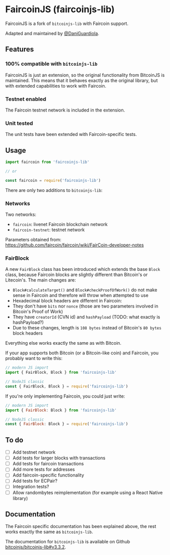 # FaircoinJS (faircoinjs-lib)

FaircoinJS is a fork of `bitcoinjs-lib` with Faircoin support.

Adapted and maintained by [@DaniGuardiola](https://github.com/DaniGuardiola).

## Features

### 100% compatible with `bitcoinjs-lib`

FaircoinJS is just an extension, so the original functionality from BitcoinJS is maintained. This means that it behaves exactly as the original library, but with extended capabilities to work with Faircoin.

### Testnet enabled

The Faircoin testnet network is included in the extension.

### Unit tested

The unit tests have been extended with Faircoin-specific tests.

## Usage

```javascript
import faircoin from 'faircoinjs-lib'

// or

const faircoin = require('faircoinjs-lib')
```

There are only two additions to `bitcoinjs-lib`:

### Networks

Two networks:

- `faircoin`: livenet Faircoin blockchain network
- `faircoin-testnet`: testnet network

Parameters obtained from: https://github.com/faircoin/faircoin/wiki/FairCoin-developer-notes

### FairBlock

A new `FairBlock` class has been introduced which extends the base `Block` class, because Faircoin blocks are slightly different than Bitcoin's or Litecoin's. The main changes are:

- `Block#calculateTarget()` and `Block#checkProofOfWork()` do not make sense in Faircoin and therefore will throw when attempted to use
- Hexadecimal block headers are different in Faircoin:
 - They don't have `bits` nor `nonce` (those are two parameters involved in Bitcoin's Proof of Work)  
 - They have `creatorId` (CVN id) and `hashPayload` (TODO: what exactly is hashPayload?)
 - Due to these changes, length is `108 bytes` instead of Bitcoin's `80 bytes` block headers

Everything else works exactly the same as with Bitcoin.

If your app supports both Bitcoin (or a Bitcoin-like coin) and Faircoin, you probably want to write this:

```js
// modern JS import
import { FairBlock, Block } from 'faircoinjs-lib'

// NodeJS classic
const { FairBlock, Block } = require('faircoinjs-lib')
```

If you're only implementing Faircoin, you could just write:

```js
// modern JS import
import { FairBlock: Block } from 'faircoinjs-lib'

// NodeJS classic
const { FairBlock: Block } = require('faircoinjs-lib')
```

## To do

- [ ] Add testnet network
- [ ] Add tests for larger blocks with transactions
- [ ] Add tests for faircoin transactions
- [ ] Add more tests for addresses
- [ ] Add faircoin-specific functionality
- [ ] Add tests for ECPair?
- [ ] Integration tests?
- [ ] Allow randombytes reimplementation (for example using a React Native library)

## Documentation

The Faircoin specific documentation has been explained above, the rest works exactly the same as `bitcoinjs-lib`.

The documentation for `bitcoinjs-lib` is available on Github [bitcoinjs/bitcoinjs-lib#v3.3.2](https://github.com/bitcoinjs/bitcoinjs-lib/tree/v3.3.2).